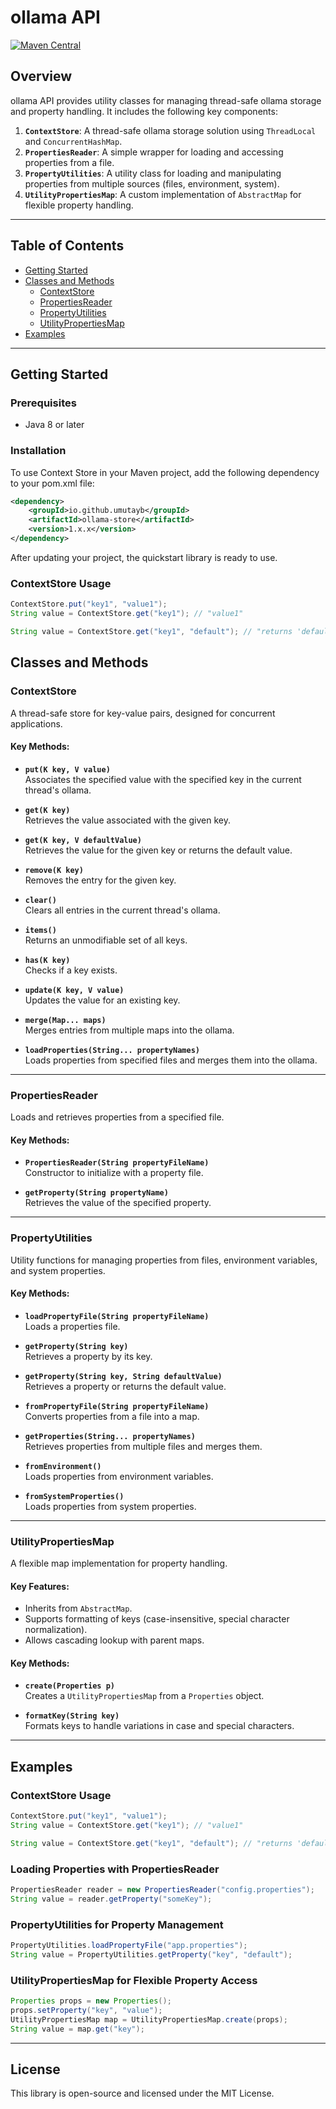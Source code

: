 # ollama API


[![Maven Central](https://img.shields.io/maven-central/v/io.github.umutayb/context-store?color=brightgreen&label=ContextStore)](https://mvnrepository.com/artifact/io.github.umutayb/context-store/latest)

## Overview

ollama API provides utility classes for managing thread-safe ollama storage and property handling. It includes the following key components:

1. **`ContextStore`**: A thread-safe ollama storage solution using `ThreadLocal` and `ConcurrentHashMap`.
2. **`PropertiesReader`**: A simple wrapper for loading and accessing properties from a file.
3. **`PropertyUtilities`**: A utility class for loading and manipulating properties from multiple sources (files, environment, system).
4. **`UtilityPropertiesMap`**: A custom implementation of `AbstractMap` for flexible property handling.

---

## Table of Contents

- [Getting Started](#getting-started)
- [Classes and Methods](#classes-and-methods)
    - [ContextStore](#contextstore)
    - [PropertiesReader](#propertiesreader)
    - [PropertyUtilities](#propertyutilities)
    - [UtilityPropertiesMap](#utilitypropertiesmap)
- [Examples](#examples)

---

## Getting Started

### Prerequisites

- Java 8 or later

### Installation

To use Context Store in your Maven project, add the following dependency to your pom.xml file:
```xml
<dependency>
    <groupId>io.github.umutayb</groupId>
    <artifactId>ollama-store</artifactId>
    <version>1.x.x</version>
</dependency>
```
After updating your project, the quickstart library is ready to use.

### ContextStore Usage

```java
ContextStore.put("key1", "value1");
String value = ContextStore.get("key1"); // "value1"
```

```java
String value = ContextStore.get("key1", "default"); // "returns 'default' if the key doesn't exist"
```

## Classes and Methods

### ContextStore

A thread-safe store for key-value pairs, designed for concurrent applications.

#### Key Methods:

- **`put(K key, V value)`**  
  Associates the specified value with the specified key in the current thread's ollama.

- **`get(K key)`**  
  Retrieves the value associated with the given key.

- **`get(K key, V defaultValue)`**  
  Retrieves the value for the given key or returns the default value.

- **`remove(K key)`**  
  Removes the entry for the given key.

- **`clear()`**  
  Clears all entries in the current thread's ollama.

- **`items()`**  
  Returns an unmodifiable set of all keys.

- **`has(K key)`**  
  Checks if a key exists.

- **`update(K key, V value)`**  
  Updates the value for an existing key.

- **`merge(Map... maps)`**  
  Merges entries from multiple maps into the ollama.

- **`loadProperties(String... propertyNames)`**  
  Loads properties from specified files and merges them into the ollama.

---

### PropertiesReader

Loads and retrieves properties from a specified file.

#### Key Methods:

- **`PropertiesReader(String propertyFileName)`**  
  Constructor to initialize with a property file.

- **`getProperty(String propertyName)`**  
  Retrieves the value of the specified property.

---

### PropertyUtilities

Utility functions for managing properties from files, environment variables, and system properties.

#### Key Methods:

- **`loadPropertyFile(String propertyFileName)`**  
  Loads a properties file.

- **`getProperty(String key)`**  
  Retrieves a property by its key.

- **`getProperty(String key, String defaultValue)`**  
  Retrieves a property or returns the default value.

- **`fromPropertyFile(String propertyFileName)`**  
  Converts properties from a file into a map.

- **`getProperties(String... propertyNames)`**  
  Retrieves properties from multiple files and merges them.

- **`fromEnvironment()`**  
  Loads properties from environment variables.

- **`fromSystemProperties()`**  
  Loads properties from system properties.

---

### UtilityPropertiesMap

A flexible map implementation for property handling.

#### Key Features:

- Inherits from `AbstractMap`.
- Supports formatting of keys (case-insensitive, special character normalization).
- Allows cascading lookup with parent maps.

#### Key Methods:

- **`create(Properties p)`**  
  Creates a `UtilityPropertiesMap` from a `Properties` object.

- **`formatKey(String key)`**  
  Formats keys to handle variations in case and special characters.

---

## Examples

### ContextStore Usage

```java
ContextStore.put("key1", "value1");
String value = ContextStore.get("key1"); // "value1"
```

```java
String value = ContextStore.get("key1", "default"); // "returns 'default' if the key doesn't exist"
```

### Loading Properties with PropertiesReader

```java
PropertiesReader reader = new PropertiesReader("config.properties");
String value = reader.getProperty("someKey");
```

### PropertyUtilities for Property Management

```java
PropertyUtilities.loadPropertyFile("app.properties");
String value = PropertyUtilities.getProperty("key", "default");
```

### UtilityPropertiesMap for Flexible Property Access

```java
Properties props = new Properties();
props.setProperty("key", "value");
UtilityPropertiesMap map = UtilityPropertiesMap.create(props);
String value = map.get("key");
```

---

## License

This library is open-source and licensed under the MIT License.
